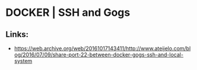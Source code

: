 # DOCKER \| SSH and Gogs

## Links:

* https://web.archive.org/web/20161017143411/http://www.ateijelo.com/blog/2016/07/09/share-port-22-between-docker-gogs-ssh-and-local-system



